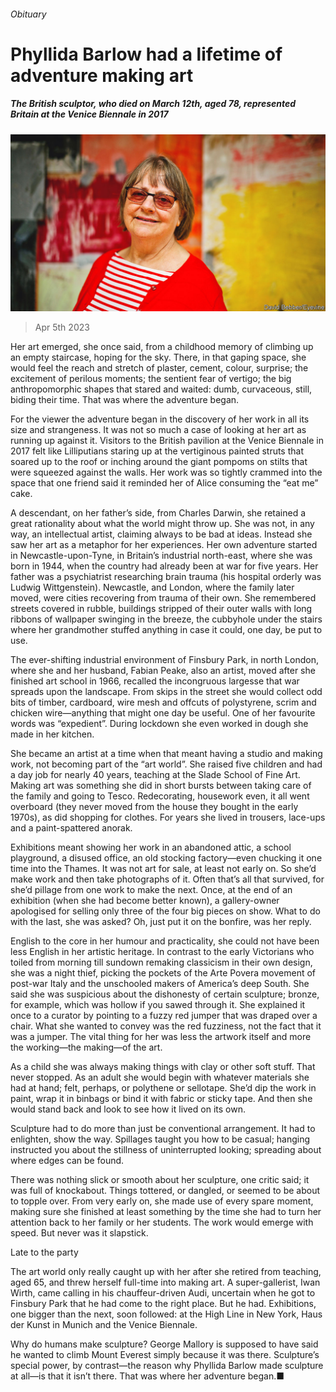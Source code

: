 ###### Obituary

# Phyllida Barlow had a lifetime of adventure making art 

##### The British sculptor, who died on March 12th, aged 78, represented Britain at the Venice Biennale in 2017 

![image](images/20230408_OBP001.jpg) 

> Apr 5th 2023 

Her art emerged, she once said, from a childhood memory of climbing up an empty staircase, hoping for the sky. There, in that gaping space, she would feel the reach and stretch of plaster, cement, colour, surprise; the excitement of perilous moments; the sentient fear of vertigo; the big anthropomorphic shapes that stared and waited: dumb, curvaceous, still, biding their time. That was where the adventure began.

For the viewer the adventure began in the discovery of her work in all its size and strangeness. It was not so much a case of looking at her art as running up against it. Visitors to the British pavilion at the Venice Biennale in 2017 felt like Lilliputians staring up at the vertiginous painted struts that soared up to the roof or inching around the giant pompoms on stilts that were squeezed against the walls. Her work was so tightly crammed into the space that one friend said it reminded her of Alice consuming the “eat me” cake.

A descendant, on her father’s side, from Charles Darwin, she retained a great rationality about what the world might throw up. She was not, in any way, an intellectual artist, claiming always to be bad at ideas. Instead she saw her art as a metaphor for her experiences. Her own adventure started in Newcastle-upon-Tyne, in Britain’s industrial north-east, where she was born in 1944, when the country had already been at war for five years. Her father was a psychiatrist researching brain trauma (his hospital orderly was Ludwig Wittgenstein). Newcastle, and London, where the family later moved, were cities recovering from trauma of their own. She remembered streets covered in rubble, buildings stripped of their outer walls with long ribbons of wallpaper swinging in the breeze, the cubbyhole under the stairs where her grandmother stuffed anything in case it could, one day, be put to use.

The ever-shifting industrial environment of Finsbury Park, in north London, where she and her husband, Fabian Peake, also an artist, moved after she finished art school in 1966, recalled the incongruous largesse that war spreads upon the landscape. From skips in the street she would collect odd bits of timber, cardboard, wire mesh and offcuts of polystyrene, scrim and chicken wire—anything that might one day be useful. One of her favourite words was “expedient”. During lockdown she even worked in dough she made in her kitchen. 

She became an artist at a time when that meant having a studio and making work, not becoming part of the “art world”. She raised five children and had a day job for nearly 40 years, teaching at the Slade School of Fine Art. Making art was something she did in short bursts between taking care of the family and going to Tesco. Redecorating, housework even, it all went overboard (they never moved from the house they bought in the early 1970s), as did shopping for clothes. For years she lived in trousers, lace-ups and a paint-spattered anorak. 

Exhibitions meant showing her work in an abandoned attic, a school playground, a disused office, an old stocking factory—even chucking it one time into the Thames. It was not art for sale, at least not early on. So she’d make work and then take photographs of it. Often that’s all that survived, for she’d pillage from one work to make the next. Once, at the end of an exhibition (when she had become better known), a gallery-owner apologised for selling only three of the four big pieces on show. What to do with the last, she was asked? Oh, just put it on the bonfire, was her reply.

English to the core in her humour and practicality, she could not have been less English in her artistic heritage. In contrast to the early Victorians who toiled from morning till sundown remaking classicism in their own design, she was a night thief, picking the pockets of the Arte Povera movement of post-war Italy and the unschooled makers of America’s deep South. She said she was suspicious about the dishonesty of certain sculpture; bronze, for example, which was hollow if you sawed through it. She explained it once to a curator by pointing to a fuzzy red jumper that was draped over a chair. What she wanted to convey was the red fuzziness, not the fact that it was a jumper. The vital thing for her was less the artwork itself and more the working—the making—of the art.

As a child she was always making things with clay or other soft stuff. That never stopped. As an adult she would begin with whatever materials she had at hand; felt, perhaps, or polythene or sellotape. She’d dip the work in paint, wrap it in binbags or bind it with fabric or sticky tape. And then she would stand back and look to see how it lived on its own.

Sculpture had to do more than just be conventional arrangement. It had to enlighten, show the way. Spillages taught you how to be casual; hanging instructed you about the stillness of uninterrupted looking; spreading about where edges can be found. 

There was nothing slick or smooth about her sculpture, one critic said; it was full of knockabout. Things tottered, or dangled, or seemed to be about to topple over. From very early on, she made use of every spare moment, making sure she finished at least something by the time she had to turn her attention back to her family or her students. The work would emerge with speed. But never was it slapstick. 

Late to the party

The art world only really caught up with her after she retired from teaching, aged 65, and threw herself full-time into making art. A super-gallerist, Iwan Wirth, came calling in his chauffeur-driven Audi, uncertain when he got to Finsbury Park that he had come to the right place. But he had. Exhibitions, one bigger than the next, soon followed: at the High Line in New York, Haus der Kunst in Munich and the Venice Biennale.

Why do humans make sculpture? George Mallory is supposed to have said he wanted to climb Mount Everest simply because it was there. Sculpture’s special power, by contrast—the reason why Phyllida Barlow made sculpture at all—is that it isn’t there. That was where her adventure began.■

